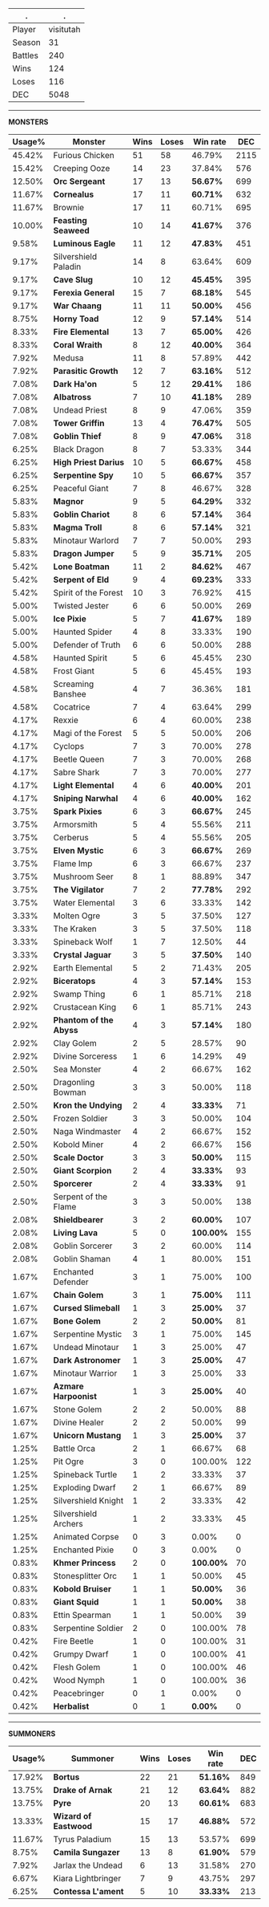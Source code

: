 .|.
|-|-
Player|visitutah
Season|31
Battles|240
Wins|124
Loses|116
DEC|5048

---
**MONSTERS**

Usage%|Monster|Wins|Loses|Win rate|DEC|
-|-|-|-|-|-|
45.42%|Furious Chicken|51|58|46.79%|2115|
15.42%|Creeping Ooze|14|23|37.84%|576|
12.50%|**Orc Sergeant**|17|13|**56.67%**|699|
11.67%|**Cornealus**|17|11|**60.71%**|632|
11.67%|Brownie|17|11|60.71%|695|
10.00%|**Feasting Seaweed**|10|14|**41.67%**|376|
9.58%|**Luminous Eagle**|11|12|**47.83%**|451|
9.17%|Silvershield Paladin|14|8|63.64%|609|
9.17%|**Cave Slug**|10|12|**45.45%**|395|
9.17%|**Ferexia General**|15|7|**68.18%**|545|
9.17%|**War Chaang**|11|11|**50.00%**|456|
8.75%|**Horny Toad**|12|9|**57.14%**|514|
8.33%|**Fire Elemental**|13|7|**65.00%**|426|
8.33%|**Coral Wraith**|8|12|**40.00%**|364|
7.92%|Medusa|11|8|57.89%|442|
7.92%|**Parasitic Growth**|12|7|**63.16%**|512|
7.08%|**Dark Ha'on**|5|12|**29.41%**|186|
7.08%|**Albatross**|7|10|**41.18%**|289|
7.08%|Undead Priest|8|9|47.06%|359|
7.08%|**Tower Griffin**|13|4|**76.47%**|505|
7.08%|**Goblin Thief**|8|9|**47.06%**|318|
6.25%|Black Dragon|8|7|53.33%|344|
6.25%|**High Priest Darius**|10|5|**66.67%**|458|
6.25%|**Serpentine Spy**|10|5|**66.67%**|357|
6.25%|Peaceful Giant|7|8|46.67%|328|
5.83%|**Magnor**|9|5|**64.29%**|332|
5.83%|**Goblin Chariot**|8|6|**57.14%**|364|
5.83%|**Magma Troll**|8|6|**57.14%**|321|
5.83%|Minotaur Warlord|7|7|50.00%|293|
5.83%|**Dragon Jumper**|5|9|**35.71%**|205|
5.42%|**Lone Boatman**|11|2|**84.62%**|467|
5.42%|**Serpent of Eld**|9|4|**69.23%**|333|
5.42%|Spirit of the Forest|10|3|76.92%|415|
5.00%|Twisted Jester|6|6|50.00%|269|
5.00%|**Ice Pixie**|5|7|**41.67%**|189|
5.00%|Haunted Spider|4|8|33.33%|190|
5.00%|Defender of Truth|6|6|50.00%|288|
4.58%|Haunted Spirit|5|6|45.45%|230|
4.58%|Frost Giant|5|6|45.45%|193|
4.58%|Screaming Banshee|4|7|36.36%|181|
4.58%|Cocatrice|7|4|63.64%|299|
4.17%|Rexxie|6|4|60.00%|238|
4.17%|Magi of the Forest|5|5|50.00%|206|
4.17%|Cyclops|7|3|70.00%|278|
4.17%|Beetle Queen|7|3|70.00%|268|
4.17%|Sabre Shark|7|3|70.00%|277|
4.17%|**Light Elemental**|4|6|**40.00%**|201|
4.17%|**Sniping Narwhal**|4|6|**40.00%**|162|
3.75%|**Spark Pixies**|6|3|**66.67%**|245|
3.75%|Armorsmith|5|4|55.56%|211|
3.75%|Cerberus|5|4|55.56%|205|
3.75%|**Elven Mystic**|6|3|**66.67%**|269|
3.75%|Flame Imp|6|3|66.67%|237|
3.75%|Mushroom Seer|8|1|88.89%|347|
3.75%|**The Vigilator**|7|2|**77.78%**|292|
3.75%|Water Elemental|3|6|33.33%|142|
3.33%|Molten Ogre|3|5|37.50%|127|
3.33%|The Kraken|3|5|37.50%|118|
3.33%|Spineback Wolf|1|7|12.50%|44|
3.33%|**Crystal Jaguar**|3|5|**37.50%**|140|
2.92%|Earth Elemental|5|2|71.43%|205|
2.92%|**Biceratops**|4|3|**57.14%**|153|
2.92%|Swamp Thing|6|1|85.71%|218|
2.92%|Crustacean King|6|1|85.71%|243|
2.92%|**Phantom of the Abyss**|4|3|**57.14%**|180|
2.92%|Clay Golem|2|5|28.57%|90|
2.92%|Divine Sorceress|1|6|14.29%|49|
2.50%|Sea Monster|4|2|66.67%|162|
2.50%|Dragonling Bowman|3|3|50.00%|118|
2.50%|**Kron the Undying**|2|4|**33.33%**|71|
2.50%|Frozen Soldier|3|3|50.00%|104|
2.50%|Naga Windmaster|4|2|66.67%|152|
2.50%|Kobold Miner|4|2|66.67%|156|
2.50%|**Scale Doctor**|3|3|**50.00%**|115|
2.50%|**Giant Scorpion**|2|4|**33.33%**|93|
2.50%|**Sporcerer**|2|4|**33.33%**|91|
2.50%|Serpent of the Flame|3|3|50.00%|138|
2.08%|**Shieldbearer**|3|2|**60.00%**|107|
2.08%|**Living Lava**|5|0|**100.00%**|155|
2.08%|Goblin Sorcerer|3|2|60.00%|114|
2.08%|Goblin Shaman|4|1|80.00%|151|
1.67%|Enchanted Defender|3|1|75.00%|100|
1.67%|**Chain Golem**|3|1|**75.00%**|111|
1.67%|**Cursed Slimeball**|1|3|**25.00%**|37|
1.67%|**Bone Golem**|2|2|**50.00%**|81|
1.67%|Serpentine Mystic|3|1|75.00%|145|
1.67%|Undead Minotaur|1|3|25.00%|47|
1.67%|**Dark Astronomer**|1|3|**25.00%**|47|
1.67%|Minotaur Warrior|1|3|25.00%|33|
1.67%|**Azmare Harpoonist**|1|3|**25.00%**|40|
1.67%|Stone Golem|2|2|50.00%|88|
1.67%|Divine Healer|2|2|50.00%|99|
1.67%|**Unicorn Mustang**|1|3|**25.00%**|37|
1.25%|Battle Orca|2|1|66.67%|68|
1.25%|Pit Ogre|3|0|100.00%|122|
1.25%|Spineback Turtle|1|2|33.33%|37|
1.25%|Exploding Dwarf|2|1|66.67%|89|
1.25%|Silvershield Knight|1|2|33.33%|42|
1.25%|Silvershield Archers|1|2|33.33%|45|
1.25%|Animated Corpse|0|3|0.00%|0|
1.25%|Enchanted Pixie|0|3|0.00%|0|
0.83%|**Khmer Princess**|2|0|**100.00%**|70|
0.83%|Stonesplitter Orc|1|1|50.00%|45|
0.83%|**Kobold Bruiser**|1|1|**50.00%**|36|
0.83%|**Giant Squid**|1|1|**50.00%**|38|
0.83%|Ettin Spearman|1|1|50.00%|39|
0.83%|Serpentine Soldier|2|0|100.00%|78|
0.42%|Fire Beetle|1|0|100.00%|31|
0.42%|Grumpy Dwarf|1|0|100.00%|41|
0.42%|Flesh Golem|1|0|100.00%|46|
0.42%|Wood Nymph|1|0|100.00%|36|
0.42%|Peacebringer|0|1|0.00%|0|
0.42%|**Herbalist**|0|1|**0.00%**|0|

---
**SUMMONERS**

Usage%|Summoner|Wins|Loses|Win rate|DEC|
-|-|-|-|-|-|
17.92%|**Bortus**|22|21|**51.16%**|849|
13.75%|**Drake of Arnak**|21|12|**63.64%**|882|
13.75%|**Pyre**|20|13|**60.61%**|683|
13.33%|**Wizard of Eastwood**|15|17|**46.88%**|572|
11.67%|Tyrus Paladium|15|13|53.57%|699|
8.75%|**Camila Sungazer**|13|8|**61.90%**|579|
7.92%|Jarlax the Undead|6|13|31.58%|270|
6.67%|Kiara Lightbringer|7|9|43.75%|297|
6.25%|**Contessa L'ament**|5|10|**33.33%**|213|
